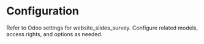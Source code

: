 # Configuration

Refer to Odoo settings for website_slides_survey. Configure related models, access rights, and options as needed.
